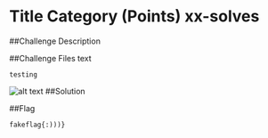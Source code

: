 # Title Category (Points) xx-solves

##Challenge Description

##Challenge Files
text
```
testing
```
![alt text](https://myoctocat.com/assets/images/base-octocat.svg)
##Solution

##Flag
```
fakeflag{:)))}
```

